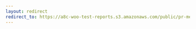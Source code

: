 ```yaml
---
layout: redirect
redirect_to: https://a8c-woo-test-reports.s3.amazonaws.com/public/pr-merge/38617/api/index.html
---
```

